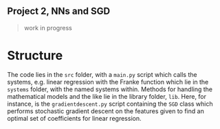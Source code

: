 Project 2, NNs and SGD
---
>	work in progress

#	Structure
The code lies in the `src` folder, with a `main.py` script which 
calls the systems, e.g. linear regression with the Franke function
which lie in the `systems` folder, with the named systems within. 
Methods for handling the mathematical models and the like lie in 
the library folder, `lib`. Here, for instance, is the `gradientdescent.py`
script containing the `SGD` class which performs stochastic gradient
descent on the features given to find an optimal set of coefficients for 
linear regression.
